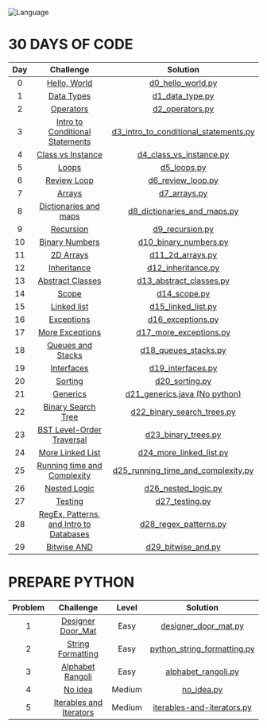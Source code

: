 ![Language](https://img.shields.io/badge/language-python-blue.svg)

# 30 DAYS OF CODE

| Day |                                                Challenge                                              				  |                                                                                           Solution                                                                                                                              									   
|:---:|:---------------------------------------------------------------------------------------------------------------------:|:-----------------------------------------------------------------------------------------------------------------------------------------------------------------------------------------------------------------------------------------------------------------------:|
|  0  | [Hello, World](https://www.hackerrank.com/challenges/30-hello-world/problem?isFullScreen=true)                                  				  | [d0_hello_world.py](https://github.com/JohnPortella/hackerrank-solutions/blob/main/30DaysOfCode/d0_hello_world.py)               									    |											
|  1  | [Data Types](https://www.hackerrank.com/challenges/30-data-types/problem?isFullScreen=true)                                  				  | [d1_data_type.py](https://github.com/JohnPortella/hackerrank-solutions/blob/main/30DaysOfCode/d1_data_types.py)               									    |											
|  2  | [Operators](https://www.hackerrank.com/challenges/30-operators/problem)                                  				           | [d2_operators.py](https://github.com/JohnPortella/hackerrank-solutions/blob/main/30DaysOfCode/d2_operators.py)               									          |		
|  3  | [Intro to Conditional Statements](https://www.hackerrank.com/challenges/30-conditional-statements/problem)   	             | [d3_intro_to_conditional_statements.py](https://github.com/JohnPortella/hackerrank-solutions/blob/main/30DaysOfCode/d3_intro_to_conditional_statements.py)               									          |		
|  4  | [Class vs Instance](https://www.hackerrank.com/challenges/30-class-vs-instance/problem)   	             | [d4_class_vs_instance.py](https://github.com/JohnPortella/hackerrank-solutions/blob/main/30DaysOfCode/d4_class_vs_instance.py)               									          |		
|  5  | [Loops](https://www.hackerrank.com/challenges/30-loops/problem)   	             | [d5_loops.py](https://github.com/JohnPortella/hackerrank-solutions/blob/main/30DaysOfCode/d5_loops.py)               									          |	
|  6  | [Review Loop](https://www.hackerrank.com/challenges/30-review-loop/problem)   	             | [d6_review_loop.py](https://github.com/JohnPortella/hackerrank-solutions/blob/main/30DaysOfCode/d6_review_loop.py)               									          |	
|  7  | [Arrays](https://www.hackerrank.com/challenges/30-arrays/problem)   	             | [d7_arrays.py](https://github.com/JohnPortella/hackerrank-solutions/blob/main/30DaysOfCode/d7_arrays.py)               									          |	
|  8  | [Dictionaries and maps](https://www.hackerrank.com/challenges/30-dictionaries-and-maps/problem)   	             | [d8_dictionaries_and_maps.py](https://github.com/JohnPortella/hackerrank-solutions/blob/main/30DaysOfCode/d8_dictionaries_and_maps.py)               									          |	
|  9  | [Recursion](https://www.hackerrank.com/challenges/30-recursion/problem)   	             | [d9_recursion.py](https://github.com/JohnPortella/hackerrank-solutions/blob/main/30DaysOfCode/d9_recursion.py)               									          |	
|  10  | [Binary Numbers](https://www.hackerrank.com/challenges/30-binary-numbers/problem)   	             | [d10_binary_numbers.py](https://github.com/JohnPortella/hackerrank-solutions/blob/main/30DaysOfCode/d10_binary_numbers.py)               									          |	
|  11  | [2D Arrays](https://www.hackerrank.com/challenges/30-2d-arrays/problem)   	             | [d11_2d_arrays.py](https://github.com/JohnPortella/hackerrank-solutions/blob/main/30DaysOfCode/d11_2d_arrays.py)               									          |	
|  12  | [Inheritance](https://www.hackerrank.com/challenges/30-inheritance/problem)   	             | [d12_inheritance.py](https://github.com/JohnPortella/hackerrank-solutions/blob/main/30DaysOfCode/d12_inheritance.py)               									          |	
|  13  | [Abstract Classes](https://www.hackerrank.com/challenges/30-abstract-classes/problem)   	             | [d13_abstract_classes.py](https://github.com/JohnPortella/hackerrank-solutions/blob/main/30DaysOfCode/d13_abstract_classes.py)               									          |	
|  14  | [Scope](https://www.hackerrank.com/challenges/30-scope/problem)   	             | [d14_scope.py](https://github.com/JohnPortella/hackerrank-solutions/blob/main/30DaysOfCode/d14_scope.py)               									          |	
|  15  | [Linked list](https://www.hackerrank.com/challenges/30-linked-list/problem)   	             | [d15_linked_list.py](https://github.com/JohnPortella/hackerrank-solutions/blob/main/30DaysOfCode/d15_linked_list.py)               									          |	
|  16  | [Exceptions](https://www.hackerrank.com/challenges/30-exceptions-string-to-integer/problem)   	             | [d16_exceptions.py](https://github.com/JohnPortella/hackerrank-solutions/blob/main/30DaysOfCode/d16_exceptions.py)               									          |	
|  17  | [More Exceptions](https://www.hackerrank.com/challenges/30-more-exceptions/problem)   	             | [d17_more_exceptions.py](https://github.com/JohnPortella/hackerrank-solutions/blob/main/30DaysOfCode/d17_more_exceptions.py)               									          |	
|  18  | [Queues and Stacks](https://www.hackerrank.com/challenges/30-queues-stacks/problem)   	             | [d18_queues_stacks.py](https://github.com/JohnPortella/hackerrank-solutions/blob/main/30DaysOfCode/d18_queues_stacks.py)               									          |	
|  19  | [Interfaces](https://www.hackerrank.com/challenges/30-interfaces/problem)   	             | [d19_interfaces.py](https://github.com/JohnPortella/hackerrank-solutions/blob/main/30DaysOfCode/d19_interfaces.py)               									          |	
|  20  | [Sorting](https://www.hackerrank.com/challenges/30-sorting/problem)   	             | [d20_sorting.py](https://github.com/JohnPortella/hackerrank-solutions/blob/main/30DaysOfCode/d20_sorting.py)               									          |	
|  21  | [Generics](https://www.hackerrank.com/challenges/30-generics/problem)   	             | [d21_generics.java (No python)](https://github.com/JohnPortella/hackerrank-solutions/blob/main/30DaysOfCode/d21_generics.java)               									          |	
|  22  | [Binary Search Tree](https://www.hackerrank.com/challenges/30-binary-search-trees/problem)   	             | [d22_binary_search_trees.py](https://github.com/JohnPortella/hackerrank-solutions/blob/main/30DaysOfCode/d22_binary_search_trees.py)               									          |	
|  23  | [BST Level-Order Traversal](https://www.hackerrank.com/challenges/30-binary-trees/problem)   	             | [d23_binary_trees.py](https://github.com/JohnPortella/hackerrank-solutions/blob/main/30DaysOfCode/d23_binary_trees.py)               									          |	
|  24  | [More Linked List](https://www.hackerrank.com/challenges/30-linked-list-deletion/problem)   	             | [d24_more_linked_list.py](https://github.com/JohnPortella/hackerrank-solutions/blob/main/30DaysOfCode/d24_more_linked_list.py)               									          |	
|  25  | [Running time and Complexity](https://www.hackerrank.com/challenges/30-running-time-and-complexity/problem)   	             | [d25_running_time_and_complexity.py](https://github.com/JohnPortella/hackerrank-solutions/blob/main/30DaysOfCode/d25_running_time_and_complexity.py)               									          |
|  26  | [Nested Logic](https://www.hackerrank.com/challenges/30-nested-logic/problem)   	             | [d26_nested_logic.py](https://github.com/JohnPortella/hackerrank-solutions/blob/main/30DaysOfCode/d26_nested_logic.py)               									          |
|  27  | [Testing](https://www.hackerrank.com/challenges/30-testing/problem)   	             | [d27_testing.py](https://github.com/JohnPortella/hackerrank-solutions/blob/main/30DaysOfCode/d27_testing.py)               									          |
|  28  | [RegEx, Patterns, and Intro to Databases](https://www.hackerrank.com/challenges/30-regex-patterns/problem)   	             | [d28_regex_patterns.py](https://github.com/JohnPortella/hackerrank-solutions/blob/main/30DaysOfCode/d28_regex_patterns.py)               									          |
|  29  | [Bitwise AND](https://www.hackerrank.com/challenges/30-bitwise-and/problem)   	             | [d29_bitwise_and.py](https://github.com/JohnPortella/hackerrank-solutions/blob/main/30DaysOfCode/d29_bitwise_and.py)               									          |

# PREPARE PYTHON

| Problem |                                                Challenge                                              				  |                Level |                                                                           Solution                                                                                                                              									   
|:---:|:---------------------------------------------------------------------------------------------------------------------:|:-------------------------:|:----------------------------------------------------------------------------------------------------------------------------------------------------------------------------------------------------------------------------------------------:|
|  1  | [Designer Door_Mat](https://www.hackerrank.com/challenges/designer-door-mat/problem)                 | Easy                  				  | [designer_door_mat.py](https://github.com/JohnPortella/hackerrank-solutions/blob/main/Prepare/designer_door_mat.py)               									    |			
|  2  | [String Formatting](https://www.hackerrank.com/challenges/python-string-formatting/problem)          | Easy                         				  | [python_string_formatting.py](https://github.com/JohnPortella/hackerrank-solutions/blob/main/Prepare/python_string_formatting.py)               									    |			
|  3  | [Alphabet Rangoli](https://www.hackerrank.com/challenges/alphabet-rangoli/problem)                   | Easy               				  | [alphabet_rangoli.py](https://github.com/JohnPortella/hackerrank-solutions/blob/main/Prepare/alphabet_rangoli.py)               	| Easy								    |		
|  4  | [No idea](https://www.hackerrank.com/challenges/no-idea/problem)                                  	 | Medium		  | [no_idea.py](https://github.com/JohnPortella/hackerrank-solutions/blob/main/Prepare/no_idea.py)               									    |
|  5  | [Iterables and Iterators](https://www.hackerrank.com/challenges/iterables-and-iterators/problem)                                  	 | Medium		  | [iterables-and-iterators.py](https://github.com/JohnPortella/hackerrank-solutions/blob/main/Prepare/iterables-and-iterators.py)               									    |	

